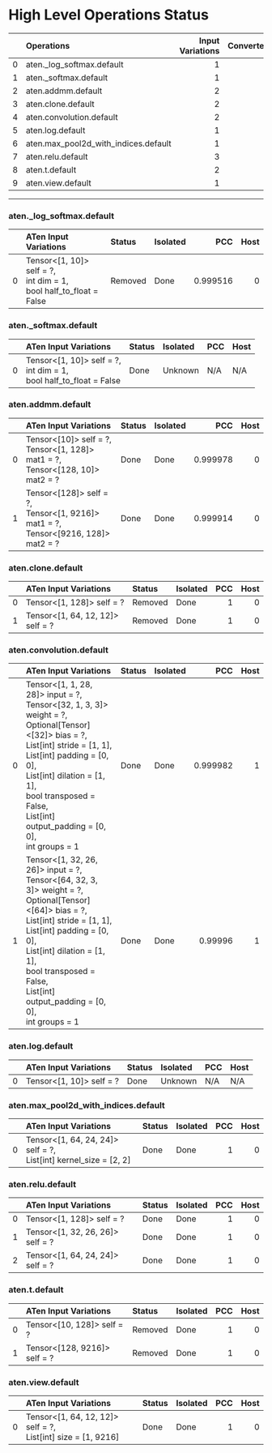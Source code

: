 # High Level Operations Status
|    | Operations                           |   Input Variations |   Converted |   Removed |   Fallback | Completed   |   Score |
|---:|:-------------------------------------|-------------------:|------------:|----------:|-----------:|:------------|--------:|
|  0 | aten._log_softmax.default            |                  1 |           0 |         1 |          0 | ✅          |       1 |
|  1 | aten._softmax.default                |                  1 |           1 |         0 |          0 | ✅          |       1 |
|  2 | aten.addmm.default                   |                  2 |           2 |         0 |          0 | ✅          |       1 |
|  3 | aten.clone.default                   |                  2 |           0 |         2 |          0 | ✅          |       1 |
|  4 | aten.convolution.default             |                  2 |           2 |         0 |          0 | ✅          |       1 |
|  5 | aten.log.default                     |                  1 |           1 |         0 |          0 | ✅          |       1 |
|  6 | aten.max_pool2d_with_indices.default |                  1 |           1 |         0 |          0 | ✅          |       1 |
|  7 | aten.relu.default                    |                  3 |           3 |         0 |          0 | ✅          |       1 |
|  8 | aten.t.default                       |                  2 |           0 |         2 |          0 | ✅          |       1 |
|  9 | aten.view.default                    |                  1 |           1 |         0 |          0 | ✅          |       1 |
***
### aten._log_softmax.default
|    | ATen Input Variations                                                   | Status   | Isolated   |      PCC |   Host |
|---:|:------------------------------------------------------------------------|:---------|:-----------|---------:|-------:|
|  0 | Tensor<[1, 10]> self = ?,<br>int dim = 1,<br>bool half_to_float = False | Removed  | Done       | 0.999516 |      0 |
### aten._softmax.default
|    | ATen Input Variations                                                   | Status   | Isolated   | PCC   | Host   |
|---:|:------------------------------------------------------------------------|:---------|:-----------|:------|:-------|
|  0 | Tensor<[1, 10]> self = ?,<br>int dim = 1,<br>bool half_to_float = False | Done     | Unknown    | N/A   | N/A    |
### aten.addmm.default
|    | ATen Input Variations                                                                  | Status   | Isolated   |      PCC |   Host |
|---:|:---------------------------------------------------------------------------------------|:---------|:-----------|---------:|-------:|
|  0 | Tensor<[10]> self = ?,<br>Tensor<[1, 128]> mat1 = ?,<br>Tensor<[128, 10]> mat2 = ?     | Done     | Done       | 0.999978 |      0 |
|  1 | Tensor<[128]> self = ?,<br>Tensor<[1, 9216]> mat1 = ?,<br>Tensor<[9216, 128]> mat2 = ? | Done     | Done       | 0.999914 |      0 |
### aten.clone.default
|    | ATen Input Variations            | Status   | Isolated   |   PCC |   Host |
|---:|:---------------------------------|:---------|:-----------|------:|-------:|
|  0 | Tensor<[1, 128]> self = ?        | Removed  | Done       |     1 |      0 |
|  1 | Tensor<[1, 64, 12, 12]> self = ? | Removed  | Done       |     1 |      0 |
### aten.convolution.default
|    | ATen Input Variations                                                                                                                                                                                                                                                                         | Status   | Isolated   |      PCC |   Host |
|---:|:----------------------------------------------------------------------------------------------------------------------------------------------------------------------------------------------------------------------------------------------------------------------------------------------|:---------|:-----------|---------:|-------:|
|  0 | Tensor<[1, 1, 28, 28]> input = ?,<br>Tensor<[32, 1, 3, 3]> weight = ?,<br>Optional[Tensor]<[32]> bias = ?,<br>List[int] stride = [1, 1],<br>List[int] padding = [0, 0],<br>List[int] dilation = [1, 1],<br>bool transposed = False,<br>List[int] output_padding = [0, 0],<br>int groups = 1   | Done     | Done       | 0.999982 |      1 |
|  1 | Tensor<[1, 32, 26, 26]> input = ?,<br>Tensor<[64, 32, 3, 3]> weight = ?,<br>Optional[Tensor]<[64]> bias = ?,<br>List[int] stride = [1, 1],<br>List[int] padding = [0, 0],<br>List[int] dilation = [1, 1],<br>bool transposed = False,<br>List[int] output_padding = [0, 0],<br>int groups = 1 | Done     | Done       | 0.99996  |      1 |
### aten.log.default
|    | ATen Input Variations    | Status   | Isolated   | PCC   | Host   |
|---:|:-------------------------|:---------|:-----------|:------|:-------|
|  0 | Tensor<[1, 10]> self = ? | Done     | Unknown    | N/A   | N/A    |
### aten.max_pool2d_with_indices.default
|    | ATen Input Variations                                               | Status   | Isolated   |   PCC |   Host |
|---:|:--------------------------------------------------------------------|:---------|:-----------|------:|-------:|
|  0 | Tensor<[1, 64, 24, 24]> self = ?,<br>List[int] kernel_size = [2, 2] | Done     | Done       |     1 |      0 |
### aten.relu.default
|    | ATen Input Variations            | Status   | Isolated   |   PCC |   Host |
|---:|:---------------------------------|:---------|:-----------|------:|-------:|
|  0 | Tensor<[1, 128]> self = ?        | Done     | Done       |     1 |      0 |
|  1 | Tensor<[1, 32, 26, 26]> self = ? | Done     | Done       |     1 |      0 |
|  2 | Tensor<[1, 64, 24, 24]> self = ? | Done     | Done       |     1 |      0 |
### aten.t.default
|    | ATen Input Variations        | Status   | Isolated   |   PCC |   Host |
|---:|:-----------------------------|:---------|:-----------|------:|-------:|
|  0 | Tensor<[10, 128]> self = ?   | Removed  | Done       |     1 |      0 |
|  1 | Tensor<[128, 9216]> self = ? | Removed  | Done       |     1 |      0 |
### aten.view.default
|    | ATen Input Variations                                           | Status   | Isolated   |   PCC |   Host |
|---:|:----------------------------------------------------------------|:---------|:-----------|------:|-------:|
|  0 | Tensor<[1, 64, 12, 12]> self = ?,<br>List[int] size = [1, 9216] | Done     | Done       |     1 |      0 |

